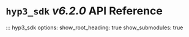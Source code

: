 # `hyp3_sdk` *v6.2.0* API Reference

::: hyp3_sdk
    options:
        show_root_heading: true
        show_submodules: true
